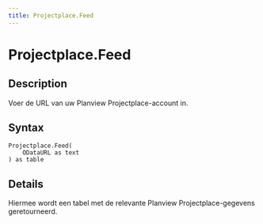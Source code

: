 ```yaml
---
title: Projectplace.Feed
---
```


# Projectplace.Feed


## Description

Voer de URL van uw Planview Projectplace-account in.


## Syntax

```powerquery
Projectplace.Feed(
    ODataURL as text
) as table
```


## Details

Hiermee wordt een tabel met de relevante Planview Projectplace-gegevens geretourneerd.


